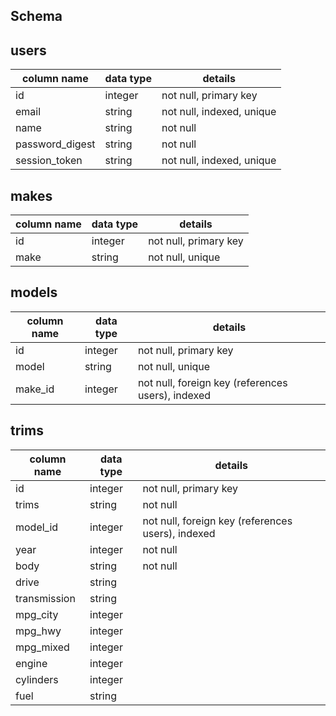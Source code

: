 ## Schema

## users
column name     | data type | details
----------------|-----------|-----------------------
id              | integer   | not null, primary key
email           | string    | not null, indexed, unique
name            | string    | not null
password_digest | string    | not null
session_token   | string    | not null, indexed, unique

## makes
column name | data type | details
------------|-----------|-----------------------
id          | integer   | not null, primary key
make        | string    | not null, unique

## models
column name | data type | details
------------|-----------|-----------------------
id          | integer   | not null, primary key
model       | string    | not null, unique
make_id     | integer   | not null, foreign key (references users), indexed

## trims
column name | data type | details
------------|-----------|-----------------------
id          | integer   | not null, primary key
trims       | string    | not null
model_id    | integer   | not null, foreign key (references users), indexed
year        | integer   | not null
body        | string    | not null
drive       | string    |
transmission| string    |
mpg_city    | integer   |
mpg_hwy     | integer   |
mpg_mixed   | integer   |
engine      | integer   |
cylinders   | integer   |
fuel        | string    |
